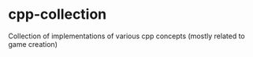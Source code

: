 cpp-collection
==============

Collection of implementations of various cpp concepts (mostly related to game creation)
